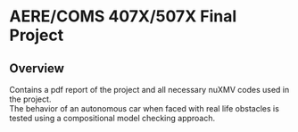 # AERE/COMS 407X/507X Final Project


## Overview

Contains a pdf report of the project and all necessary nuXMV codes used in the project.  
The behavior of an autonomous car when faced with real life obstacles is tested using a compositional model checking approach. 

